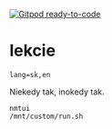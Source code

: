 [![Gitpod ready-to-code](https://img.shields.io/badge/Gitpod-ready--to--code-blue?logo=gitpod)](https://gitpod.io/#https://github.com/jsarenik/lekcie)

# lekcie

`lang=sk,en`

Niekedy tak, inokedy tak.

```
nmtui
/mnt/custom/run.sh
```
